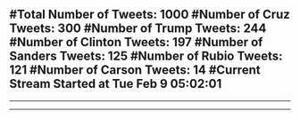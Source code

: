 #Total Number of Tweets: 1000 
#Number of Cruz Tweets: 300
#Number of Trump Tweets: 244
#Number of Clinton Tweets: 197
#Number of Sanders Tweets: 125
#Number of Rubio Tweets: 121
#Number of Carson Tweets: 14
#Current Stream Started at Tue Feb  9 05:02:01
---
---
---
